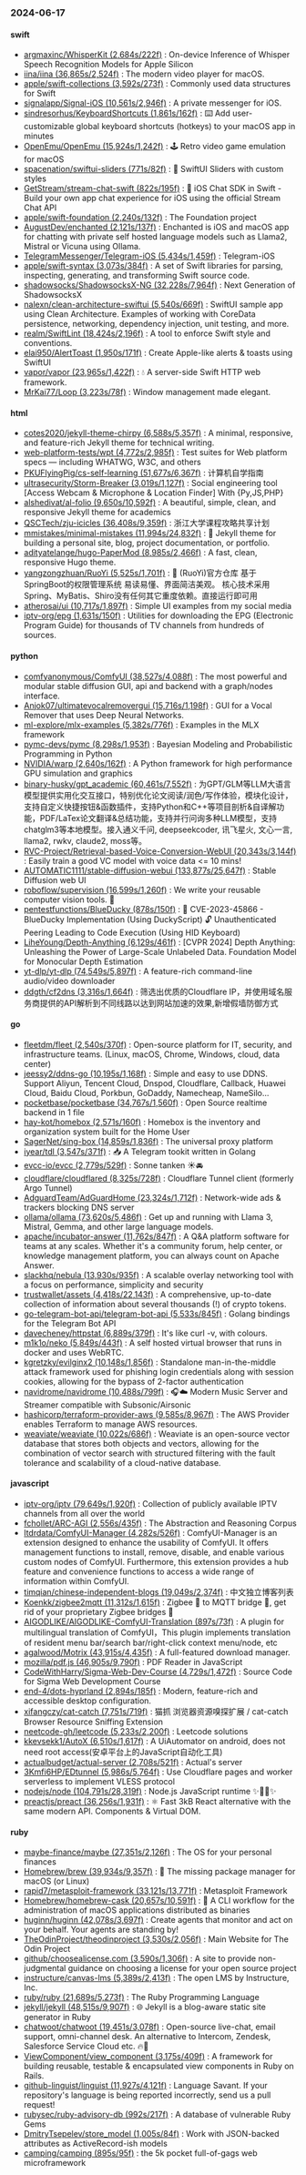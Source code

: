 ### 2024-06-17

#### swift
* [argmaxinc/WhisperKit (2,684s/222f)](https://github.com/argmaxinc/WhisperKit) : On-device Inference of Whisper Speech Recognition Models for Apple Silicon
* [iina/iina (36,865s/2,524f)](https://github.com/iina/iina) : The modern video player for macOS.
* [apple/swift-collections (3,592s/273f)](https://github.com/apple/swift-collections) : Commonly used data structures for Swift
* [signalapp/Signal-iOS (10,561s/2,946f)](https://github.com/signalapp/Signal-iOS) : A private messenger for iOS.
* [sindresorhus/KeyboardShortcuts (1,861s/162f)](https://github.com/sindresorhus/KeyboardShortcuts) : ⌨️ Add user-customizable global keyboard shortcuts (hotkeys) to your macOS app in minutes
* [OpenEmu/OpenEmu (15,924s/1,242f)](https://github.com/OpenEmu/OpenEmu) : 🕹 Retro video game emulation for macOS
* [spacenation/swiftui-sliders (771s/82f)](https://github.com/spacenation/swiftui-sliders) : 🚀 SwiftUI Sliders with custom styles
* [GetStream/stream-chat-swift (822s/195f)](https://github.com/GetStream/stream-chat-swift) : 💬 iOS Chat SDK in Swift - Build your own app chat experience for iOS using the official Stream Chat API
* [apple/swift-foundation (2,240s/132f)](https://github.com/apple/swift-foundation) : The Foundation project
* [AugustDev/enchanted (2,121s/137f)](https://github.com/AugustDev/enchanted) : Enchanted is iOS and macOS app for chatting with private self hosted language models such as Llama2, Mistral or Vicuna using Ollama.
* [TelegramMessenger/Telegram-iOS (5,434s/1,459f)](https://github.com/TelegramMessenger/Telegram-iOS) : Telegram-iOS
* [apple/swift-syntax (3,073s/384f)](https://github.com/apple/swift-syntax) : A set of Swift libraries for parsing, inspecting, generating, and transforming Swift source code.
* [shadowsocks/ShadowsocksX-NG (32,228s/7,964f)](https://github.com/shadowsocks/ShadowsocksX-NG) : Next Generation of ShadowsocksX
* [nalexn/clean-architecture-swiftui (5,540s/669f)](https://github.com/nalexn/clean-architecture-swiftui) : SwiftUI sample app using Clean Architecture. Examples of working with CoreData persistence, networking, dependency injection, unit testing, and more.
* [realm/SwiftLint (18,424s/2,196f)](https://github.com/realm/SwiftLint) : A tool to enforce Swift style and conventions.
* [elai950/AlertToast (1,950s/171f)](https://github.com/elai950/AlertToast) : Create Apple-like alerts & toasts using SwiftUI
* [vapor/vapor (23,965s/1,422f)](https://github.com/vapor/vapor) : 💧 A server-side Swift HTTP web framework.
* [MrKai77/Loop (3,223s/78f)](https://github.com/MrKai77/Loop) : Window management made elegant.

#### html
* [cotes2020/jekyll-theme-chirpy (6,588s/5,357f)](https://github.com/cotes2020/jekyll-theme-chirpy) : A minimal, responsive, and feature-rich Jekyll theme for technical writing.
* [web-platform-tests/wpt (4,772s/2,985f)](https://github.com/web-platform-tests/wpt) : Test suites for Web platform specs — including WHATWG, W3C, and others
* [PKUFlyingPig/cs-self-learning (51,677s/6,367f)](https://github.com/PKUFlyingPig/cs-self-learning) : 计算机自学指南
* [ultrasecurity/Storm-Breaker (3,019s/1,127f)](https://github.com/ultrasecurity/Storm-Breaker) : Social engineering tool [Access Webcam & Microphone & Location Finder] With {Py,JS,PHP}
* [alshedivat/al-folio (9,650s/10,592f)](https://github.com/alshedivat/al-folio) : A beautiful, simple, clean, and responsive Jekyll theme for academics
* [QSCTech/zju-icicles (36,408s/9,359f)](https://github.com/QSCTech/zju-icicles) : 浙江大学课程攻略共享计划
* [mmistakes/minimal-mistakes (11,994s/24,832f)](https://github.com/mmistakes/minimal-mistakes) : 📐 Jekyll theme for building a personal site, blog, project documentation, or portfolio.
* [adityatelange/hugo-PaperMod (8,985s/2,466f)](https://github.com/adityatelange/hugo-PaperMod) : A fast, clean, responsive Hugo theme.
* [yangzongzhuan/RuoYi (5,525s/1,701f)](https://github.com/yangzongzhuan/RuoYi) : 🎉 (RuoYi)官方仓库 基于SpringBoot的权限管理系统 易读易懂、界面简洁美观。 核心技术采用Spring、MyBatis、Shiro没有任何其它重度依赖。直接运行即可用
* [atherosai/ui (10,717s/1,897f)](https://github.com/atherosai/ui) : Simple UI examples from my social media
* [iptv-org/epg (1,631s/150f)](https://github.com/iptv-org/epg) : Utilities for downloading the EPG (Electronic Program Guide) for thousands of TV channels from hundreds of sources.

#### python
* [comfyanonymous/ComfyUI (38,527s/4,088f)](https://github.com/comfyanonymous/ComfyUI) : The most powerful and modular stable diffusion GUI, api and backend with a graph/nodes interface.
* [Anjok07/ultimatevocalremovergui (15,716s/1,198f)](https://github.com/Anjok07/ultimatevocalremovergui) : GUI for a Vocal Remover that uses Deep Neural Networks.
* [ml-explore/mlx-examples (5,382s/776f)](https://github.com/ml-explore/mlx-examples) : Examples in the MLX framework
* [pymc-devs/pymc (8,298s/1,953f)](https://github.com/pymc-devs/pymc) : Bayesian Modeling and Probabilistic Programming in Python
* [NVIDIA/warp (2,640s/162f)](https://github.com/NVIDIA/warp) : A Python framework for high performance GPU simulation and graphics
* [binary-husky/gpt_academic (60,461s/7,552f)](https://github.com/binary-husky/gpt_academic) : 为GPT/GLM等LLM大语言模型提供实用化交互接口，特别优化论文阅读/润色/写作体验，模块化设计，支持自定义快捷按钮&函数插件，支持Python和C++等项目剖析&自译解功能，PDF/LaTex论文翻译&总结功能，支持并行问询多种LLM模型，支持chatglm3等本地模型。接入通义千问, deepseekcoder, 讯飞星火, 文心一言, llama2, rwkv, claude2, moss等。
* [RVC-Project/Retrieval-based-Voice-Conversion-WebUI (20,343s/3,144f)](https://github.com/RVC-Project/Retrieval-based-Voice-Conversion-WebUI) : Easily train a good VC model with voice data <= 10 mins!
* [AUTOMATIC1111/stable-diffusion-webui (133,877s/25,647f)](https://github.com/AUTOMATIC1111/stable-diffusion-webui) : Stable Diffusion web UI
* [roboflow/supervision (16,599s/1,260f)](https://github.com/roboflow/supervision) : We write your reusable computer vision tools. 💜
* [pentestfunctions/BlueDucky (878s/150f)](https://github.com/pentestfunctions/BlueDucky) : 🚨 CVE-2023-45866 - BlueDucky Implementation (Using DuckyScript) 🔓 Unauthenticated Peering Leading to Code Execution (Using HID Keyboard)
* [LiheYoung/Depth-Anything (6,129s/461f)](https://github.com/LiheYoung/Depth-Anything) : [CVPR 2024] Depth Anything: Unleashing the Power of Large-Scale Unlabeled Data. Foundation Model for Monocular Depth Estimation
* [yt-dlp/yt-dlp (74,549s/5,897f)](https://github.com/yt-dlp/yt-dlp) : A feature-rich command-line audio/video downloader
* [ddgth/cf2dns (3,316s/1,664f)](https://github.com/ddgth/cf2dns) : 筛选出优质的Cloudflare IP，并使用域名服务商提供的API解析到不同线路以达到网站加速的效果,新增假墙防御方式

#### go
* [fleetdm/fleet (2,540s/370f)](https://github.com/fleetdm/fleet) : Open-source platform for IT, security, and infrastructure teams. (Linux, macOS, Chrome, Windows, cloud, data center)
* [jeessy2/ddns-go (10,195s/1,168f)](https://github.com/jeessy2/ddns-go) : Simple and easy to use DDNS. Support Aliyun, Tencent Cloud, Dnspod, Cloudflare, Callback, Huawei Cloud, Baidu Cloud, Porkbun, GoDaddy, Namecheap, NameSilo...
* [pocketbase/pocketbase (34,767s/1,560f)](https://github.com/pocketbase/pocketbase) : Open Source realtime backend in 1 file
* [hay-kot/homebox (2,571s/160f)](https://github.com/hay-kot/homebox) : Homebox is the inventory and organization system built for the Home User
* [SagerNet/sing-box (14,859s/1,836f)](https://github.com/SagerNet/sing-box) : The universal proxy platform
* [iyear/tdl (3,547s/371f)](https://github.com/iyear/tdl) : 📥 A Telegram tookit written in Golang
* [evcc-io/evcc (2,779s/529f)](https://github.com/evcc-io/evcc) : Sonne tanken ☀️🚘
* [cloudflare/cloudflared (8,325s/728f)](https://github.com/cloudflare/cloudflared) : Cloudflare Tunnel client (formerly Argo Tunnel)
* [AdguardTeam/AdGuardHome (23,324s/1,712f)](https://github.com/AdguardTeam/AdGuardHome) : Network-wide ads & trackers blocking DNS server
* [ollama/ollama (73,620s/5,486f)](https://github.com/ollama/ollama) : Get up and running with Llama 3, Mistral, Gemma, and other large language models.
* [apache/incubator-answer (11,762s/847f)](https://github.com/apache/incubator-answer) : A Q&A platform software for teams at any scales. Whether it's a community forum, help center, or knowledge management platform, you can always count on Apache Answer.
* [slackhq/nebula (13,930s/935f)](https://github.com/slackhq/nebula) : A scalable overlay networking tool with a focus on performance, simplicity and security
* [trustwallet/assets (4,418s/22,143f)](https://github.com/trustwallet/assets) : A comprehensive, up-to-date collection of information about several thousands (!) of crypto tokens.
* [go-telegram-bot-api/telegram-bot-api (5,533s/845f)](https://github.com/go-telegram-bot-api/telegram-bot-api) : Golang bindings for the Telegram Bot API
* [davecheney/httpstat (6,889s/379f)](https://github.com/davecheney/httpstat) : It's like curl -v, with colours.
* [m1k1o/neko (5,849s/443f)](https://github.com/m1k1o/neko) : A self hosted virtual browser that runs in docker and uses WebRTC.
* [kgretzky/evilginx2 (10,148s/1,856f)](https://github.com/kgretzky/evilginx2) : Standalone man-in-the-middle attack framework used for phishing login credentials along with session cookies, allowing for the bypass of 2-factor authentication
* [navidrome/navidrome (10,488s/799f)](https://github.com/navidrome/navidrome) : 🎧☁️ Modern Music Server and Streamer compatible with Subsonic/Airsonic
* [hashicorp/terraform-provider-aws (9,585s/8,967f)](https://github.com/hashicorp/terraform-provider-aws) : The AWS Provider enables Terraform to manage AWS resources.
* [weaviate/weaviate (10,022s/686f)](https://github.com/weaviate/weaviate) : Weaviate is an open-source vector database that stores both objects and vectors, allowing for the combination of vector search with structured filtering with the fault tolerance and scalability of a cloud-native database​.

#### javascript
* [iptv-org/iptv (79,649s/1,920f)](https://github.com/iptv-org/iptv) : Collection of publicly available IPTV channels from all over the world
* [fchollet/ARC-AGI (2,556s/435f)](https://github.com/fchollet/ARC-AGI) : The Abstraction and Reasoning Corpus
* [ltdrdata/ComfyUI-Manager (4,282s/526f)](https://github.com/ltdrdata/ComfyUI-Manager) : ComfyUI-Manager is an extension designed to enhance the usability of ComfyUI. It offers management functions to install, remove, disable, and enable various custom nodes of ComfyUI. Furthermore, this extension provides a hub feature and convenience functions to access a wide range of information within ComfyUI.
* [timqian/chinese-independent-blogs (19,049s/2,374f)](https://github.com/timqian/chinese-independent-blogs) : 中文独立博客列表
* [Koenkk/zigbee2mqtt (11,312s/1,615f)](https://github.com/Koenkk/zigbee2mqtt) : Zigbee 🐝 to MQTT bridge 🌉, get rid of your proprietary Zigbee bridges 🔨
* [AIGODLIKE/AIGODLIKE-ComfyUI-Translation (897s/73f)](https://github.com/AIGODLIKE/AIGODLIKE-ComfyUI-Translation) : A plugin for multilingual translation of ComfyUI，This plugin implements translation of resident menu bar/search bar/right-click context menu/node, etc
* [agalwood/Motrix (43,915s/4,435f)](https://github.com/agalwood/Motrix) : A full-featured download manager.
* [mozilla/pdf.js (46,905s/9,790f)](https://github.com/mozilla/pdf.js) : PDF Reader in JavaScript
* [CodeWithHarry/Sigma-Web-Dev-Course (4,729s/1,472f)](https://github.com/CodeWithHarry/Sigma-Web-Dev-Course) : Source Code for Sigma Web Development Course
* [end-4/dots-hyprland (2,894s/185f)](https://github.com/end-4/dots-hyprland) : Modern, feature-rich and accessible desktop configuration.
* [xifangczy/cat-catch (7,751s/719f)](https://github.com/xifangczy/cat-catch) : 猫抓 浏览器资源嗅探扩展 / cat-catch Browser Resource Sniffing Extension
* [neetcode-gh/leetcode (5,233s/2,200f)](https://github.com/neetcode-gh/leetcode) : Leetcode solutions
* [kkevsekk1/AutoX (6,510s/1,617f)](https://github.com/kkevsekk1/AutoX) : A UiAutomator on android, does not need root access(安卓平台上的JavaScript自动化工具)
* [actualbudget/actual-server (2,708s/521f)](https://github.com/actualbudget/actual-server) : Actual's server
* [3Kmfi6HP/EDtunnel (5,986s/5,764f)](https://github.com/3Kmfi6HP/EDtunnel) : Use Cloudflare pages and worker serverless to implement VLESS protocol
* [nodejs/node (104,791s/28,319f)](https://github.com/nodejs/node) : Node.js JavaScript runtime ✨🐢🚀✨
* [preactjs/preact (36,256s/1,931f)](https://github.com/preactjs/preact) : ⚛️ Fast 3kB React alternative with the same modern API. Components & Virtual DOM.

#### ruby
* [maybe-finance/maybe (27,351s/2,126f)](https://github.com/maybe-finance/maybe) : The OS for your personal finances
* [Homebrew/brew (39,934s/9,357f)](https://github.com/Homebrew/brew) : 🍺 The missing package manager for macOS (or Linux)
* [rapid7/metasploit-framework (33,121s/13,771f)](https://github.com/rapid7/metasploit-framework) : Metasploit Framework
* [Homebrew/homebrew-cask (20,657s/10,591f)](https://github.com/Homebrew/homebrew-cask) : 🍻 A CLI workflow for the administration of macOS applications distributed as binaries
* [huginn/huginn (42,078s/3,697f)](https://github.com/huginn/huginn) : Create agents that monitor and act on your behalf. Your agents are standing by!
* [TheOdinProject/theodinproject (3,530s/2,056f)](https://github.com/TheOdinProject/theodinproject) : Main Website for The Odin Project
* [github/choosealicense.com (3,590s/1,306f)](https://github.com/github/choosealicense.com) : A site to provide non-judgmental guidance on choosing a license for your open source project
* [instructure/canvas-lms (5,389s/2,413f)](https://github.com/instructure/canvas-lms) : The open LMS by Instructure, Inc.
* [ruby/ruby (21,689s/5,273f)](https://github.com/ruby/ruby) : The Ruby Programming Language
* [jekyll/jekyll (48,515s/9,907f)](https://github.com/jekyll/jekyll) : 🌐 Jekyll is a blog-aware static site generator in Ruby
* [chatwoot/chatwoot (19,451s/3,078f)](https://github.com/chatwoot/chatwoot) : Open-source live-chat, email support, omni-channel desk. An alternative to Intercom, Zendesk, Salesforce Service Cloud etc. 🔥💬
* [ViewComponent/view_component (3,175s/409f)](https://github.com/ViewComponent/view_component) : A framework for building reusable, testable & encapsulated view components in Ruby on Rails.
* [github-linguist/linguist (11,927s/4,121f)](https://github.com/github-linguist/linguist) : Language Savant. If your repository's language is being reported incorrectly, send us a pull request!
* [rubysec/ruby-advisory-db (992s/217f)](https://github.com/rubysec/ruby-advisory-db) : A database of vulnerable Ruby Gems
* [DmitryTsepelev/store_model (1,005s/84f)](https://github.com/DmitryTsepelev/store_model) : Work with JSON-backed attributes as ActiveRecord-ish models
* [camping/camping (895s/95f)](https://github.com/camping/camping) : the 5k pocket full-of-gags web microframework
